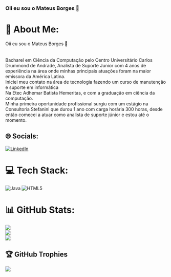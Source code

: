 ### Oii eu sou o Mateus Borges 👋



# 💫 About Me:
Oii eu sou o Mateus Borges 👋<br><br><br>Bacharel em Ciência da Computação pelo Centro Universitário Carlos Drummond de Andrade, Analista de Suporte Junior com 4 anos de experiência na área onde minhas principais atuações foram na maior emissora da América Latina.<br>Iniciei meu contato na área de tecnologia fazendo um curso de manutenção e suporte em informática <br>Na Etec Adhemar Batista Hemeritas, e com a graduação em ciência da computação.<br>Minha primeira oportunidade profissional surgiu com um estágio na Consultoria Stefanini que durou 1 ano com carga horária 300 horas, desde então comecei a atuar como analista de suporte júnior e estou até o momento.


## 🌐 Socials:
[![LinkedIn](https://img.shields.io/badge/LinkedIn-%230077B5.svg?logo=linkedin&logoColor=white)](https://linkedin.com/in/https://www.linkedin.com/in/mateus-borges-ferreira/) 

# 💻 Tech Stack:
![Java](https://img.shields.io/badge/java-%23ED8B00.svg?style=for-the-badge&logo=java&logoColor=white) ![HTML5](https://img.shields.io/badge/html5-%23E34F26.svg?style=for-the-badge&logo=html5&logoColor=white)
# 📊 GitHub Stats:
![](https://github-readme-stats.vercel.app/api?username=MateusBorges07&theme=blueberry&hide_border=false&include_all_commits=true&count_private=false)<br/>
![](https://github-readme-streak-stats.herokuapp.com/?user=MateusBorges07&theme=blueberry&hide_border=false)<br/>
![](https://github-readme-stats.vercel.app/api/top-langs/?username=MateusBorges07&theme=blueberry&hide_border=false&include_all_commits=true&count_private=false&layout=compact)

## 🏆 GitHub Trophies
![](https://github-profile-trophy.vercel.app/?username=MateusBorges07&theme=discord&no-frame=false&no-bg=false&margin-w=4)

<!-- Proudly created with GPRM ( https://gprm.itsvg.in ) -->




